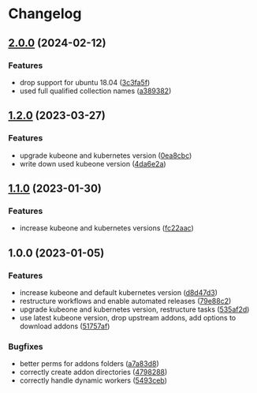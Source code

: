 # Changelog

## [2.0.0](https://github.com/rolehippie/kubeone/compare/v1.2.0...v2.0.0) (2024-02-12)


### Features

* drop support for ubuntu 18.04 ([3c3fa5f](https://github.com/rolehippie/kubeone/commit/3c3fa5f6ab499c6925c9acbca955a34afbe12489))
* used full qualified collection names ([a389382](https://github.com/rolehippie/kubeone/commit/a3893826ce586691d7eb502baab0acf8c37ee638))

## [1.2.0](https://github.com/rolehippie/kubeone/compare/v1.1.0...v1.2.0) (2023-03-27)


### Features

* upgrade kubeone and kubernetes version ([0ea8cbc](https://github.com/rolehippie/kubeone/commit/0ea8cbc9fce7bb670d7722c1cccad3c275ebb20b))
* write down used kubeone version ([4da6e2a](https://github.com/rolehippie/kubeone/commit/4da6e2ac966b3cdebcce160c756eafccf73db064))

## [1.1.0](https://github.com/rolehippie/kubeone/compare/v1.0.0...v1.1.0) (2023-01-30)


### Features

* increase kubeone and kubernetes versions ([fc22aac](https://github.com/rolehippie/kubeone/commit/fc22aaca3f5dd8f6848103c9038ccc3e99ec4fb5))

## 1.0.0 (2023-01-05)


### Features

* increase kubeone and default kubernetes version ([d8d47d3](https://github.com/rolehippie/kubeone/commit/d8d47d3b5276eb180c117d6c1f550349f12b95dd))
* restructure workflows and enable automated releases ([79e88c2](https://github.com/rolehippie/kubeone/commit/79e88c2b82a8243cddbf5d1a5d7c6d1b5c094b48))
* upgrade kubeone and kubernetes version, restructure tasks ([535af2d](https://github.com/rolehippie/kubeone/commit/535af2d0c95a07371b515d640cc90449ec4968da))
* use latest kubeone version, drop upstream addons, add options to download addons ([51757af](https://github.com/rolehippie/kubeone/commit/51757afd2b13a73c401f445cd6c4fd3a7bf79b46))


### Bugfixes

* better perms for addons folders ([a7a83d8](https://github.com/rolehippie/kubeone/commit/a7a83d80f121a3c273909793a09a0753d240deb2))
* correctly create addon directories ([4798288](https://github.com/rolehippie/kubeone/commit/47982886c635e2d2d5ae703d9d292b03988bd1ea))
* correctly handle dynamic workers ([5493ceb](https://github.com/rolehippie/kubeone/commit/5493ceb56b50b58a2c0d50e002d9e88edcf055c3))
